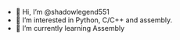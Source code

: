 - 👋 Hi, I’m @shadowlegend551
- 👀 I’m interested in Python, C/C++ and assembly.
- 🌱 I’m currently learning Assembly
